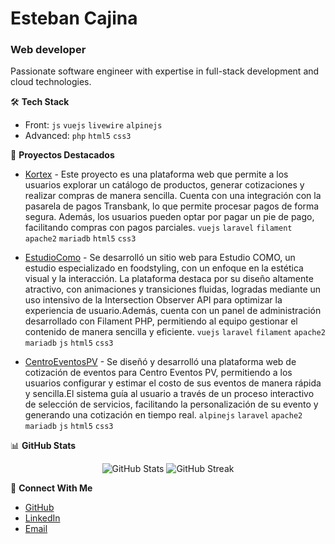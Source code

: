 # Esteban Cajina
### Web developer

Passionate software engineer with expertise in full-stack development and cloud technologies.

🛠️ **Tech Stack**
- Front: `js` `vuejs` `livewire` `alpinejs`
- Advanced: `php` `html5` `css3`

🔭 **Proyectos Destacados**
- [Kortex](https://new.kortex.cl/aB3c5d7eF9gH1) - Este proyecto es una plataforma web que permite a los usuarios explorar un catálogo de productos, generar cotizaciones y realizar compras de manera sencilla. Cuenta con una integración con la pasarela de pagos Transbank, lo que permite procesar pagos de forma segura. Además, los usuarios pueden optar por pagar un pie de pago, facilitando compras con pagos parciales.
`vuejs` `laravel` `filament` `apache2` `mariadb` `html5` `css3`

- [EstudioComo](https://www.estudiocomo.com) - Se desarrolló un sitio web para Estudio COMO, un estudio especializado en foodstyling, con un enfoque en la estética visual y la interacción. La plataforma destaca por su diseño altamente atractivo, con animaciones y transiciones fluidas, logradas mediante un uso intensivo de la Intersection Observer API para optimizar la experiencia de usuario.Además, cuenta con un panel de administración desarrollado con Filament PHP, permitiendo al equipo gestionar el contenido de manera sencilla y eficiente.
`vuejs` `laravel` `filament` `apache2` `mariadb` `js` `html5` `css3`

- [CentroEventosPV](https://centroeventospv.cl/) - Se diseñó y desarrolló una plataforma web de cotización de eventos para Centro Eventos PV, permitiendo a los usuarios configurar y estimar el costo de sus eventos de manera rápida y sencilla.El sistema guía al usuario a través de un proceso interactivo de selección de servicios, facilitando la personalización de su evento y generando una cotización en tiempo real.
  `alpinejs` `laravel` `apache2` `mariadb` `js` `html5` `css3`

📊 **GitHub Stats**
<p align="center">
  <img src="https://github-readme-stats.vercel.app/api?username=veggigit&show_icons=true&theme=dark" alt="GitHub Stats" />
  <img src="https://github-readme-streak-stats.herokuapp.com/?user=veggigit&theme=dark" alt="GitHub Streak" />
</p>

🤝 **Connect With Me**
- [GitHub](https://github.com/veggigit)
- [LinkedIn](https://www.linkedin.com/in/mestebancajina/)
- [Email](mailto:estebancajina@gmail.com)
